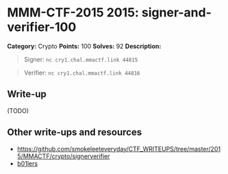 # MMM-CTF-2015 2015: signer-and-verifier-100

**Category:** Crypto
**Points:** 100
**Solves:** 92
**Description:**

> Signer: `nc cry1.chal.mmactf.link 44815`

> Verifier: `nc cry1.chal.mmactf.link 44816`
>


## Write-up

(TODO)

## Other write-ups and resources

* <https://github.com/smokeleeteveryday/CTF_WRITEUPS/tree/master/2015/MMACTF/crypto/signerverifier> 
* [b01lers](https://b01lers.net/challenges/MMA%20CTF%202015/Signer%20And%20Verifier/56/)
